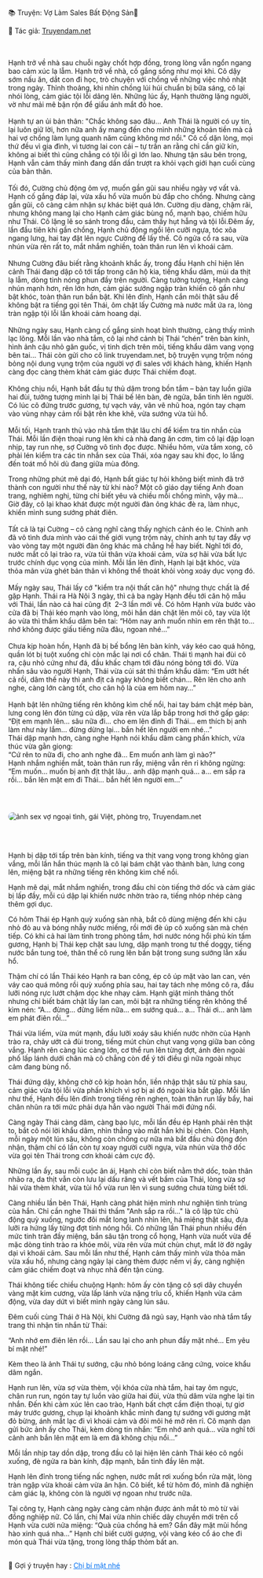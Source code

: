 📚 Truyện: Vợ Làm Sales Bất Động Sản🔞 
<br>
<p>📖 Tác giả: <a href="https://truyendam.net" target="_blank" title="Truyện sex người lớn, truyện 18+ tại Truyendam.net">Truyendam.net</a></p>
<br></br>
<!-- truyện sex vợ nhân viên, vợ làm sales bất động sản, ký hơp đồng trong khách sạn, vợ ngoại tình, truyện sex hay, truyện sex xếp và vợ,truyện sex hiếp dâm,truyện 18+,Truyện sex người lớn, Truyendam.net -->
Hạnh trở về nhà sau chuỗi ngày chốt hợp đồng, trong lòng vẫn ngổn ngang bao cảm xúc lạ lẫm. Hạnh trở về nhà, cố gắng sống như mọi khi. Cô dậy sớm nấu ăn, dắt con đi học, trò chuyện với chồng về những việc nhỏ nhặt trong ngày. Thỉnh thoảng, khi nhìn chồng lúi húi chuẩn bị bữa sáng, cô lại nhói lòng, cảm giác tội lỗi dâng lên. Những lúc ấy, Hạnh thường lặng người, vờ như mải mê bận rộn để giấu ánh mắt đỏ hoe.
<br></br>
Hạnh tự an ủi bản thân: "Chắc không sao đâu… Anh Thái là người có uy tín, lại luôn giữ lời, hơn nữa anh ấy mang đến cho mình những khoản tiền mà cả hai vợ chồng làm lụng quanh năm cũng không mơ nổi." Cô cố dặn lòng, mọi thứ đều vì gia đình, vì tương lai con cái – tự trấn an rằng chỉ cần giữ kín, không ai biết thì cũng chẳng có tội lỗi gì lớn lao. Nhưng tận sâu bên trong, Hạnh vẫn cảm thấy mình đang dần dần trượt ra khỏi vạch giới hạn cuối cùng của bản thân.
<br></br>
Tối đó, Cường chủ động ôm vợ, muốn gần gũi sau nhiều ngày vợ vất vả. Hạnh cố gắng đáp lại, vừa xấu hổ vừa muốn bù đắp cho chồng. Nhưng càng gần gũi, cô càng cảm nhận sự khác biệt quá lớn. Cường dịu dàng, chậm rãi, nhưng không mang lại cho Hạnh cảm giác bùng nổ, mạnh bạo, chiếm hữu như Thái. Cô lặng lẽ so sánh trong đầu, cảm thấy hụt hẫng và tội lỗi.Đêm ấy, lần đầu tiên khi gần chồng, Hạnh chủ động ngồi lên cưỡi ngựa, tóc xõa ngang lưng, hai tay đặt lên ngực Cường để lấy thế. Cô ngửa cổ ra sau, vừa nhún vừa rên rất to, mắt nhắm nghiền, toàn thân run lên vì khoái cảm.
<br></br>
 Nhưng Cường đâu biết rằng khoảnh khắc ấy, trong đầu Hạnh chỉ hiện lên cảnh Thái đang dập cô tới tấp trong căn hộ kia, tiếng khẩu dâm, mùi da thịt lạ lẫm, dòng tinh nóng phun đầy trên người. Càng tưởng tượng, Hạnh càng nhún mạnh hơn, rên lớn hơn, cảm giác sướng ngập tràn khiến cô gần như bật khóc, toàn thân run bần bật. Khi lên đỉnh, Hạnh cắn môi thật sâu để không bật ra tiếng gọi tên Thái, ôm chặt lấy Cường mà nước mắt ứa ra, lòng tràn ngập tội lỗi lẫn khoái cảm hoang dại.
<br></br>
Những ngày sau, Hạnh càng cố gắng sinh hoạt bình thường, càng thấy mình lạc lõng. Mỗi lần vào nhà tắm, cô lại nhớ cảnh bị Thái “chén” trên bàn kính, hình ảnh cậu nhỏ gân guốc, vị tinh dịch trên môi, tiếng khẩu dâm vang vọng bên tai... Thái còn gửi cho cô link truyendam.net, bộ truyện vụng trộm nóng bỏng nội dung vụng trộm của người vợ đi sales với khách hàng, khiến Hạnh càng đọc càng thèm khát cảm giác được Thái chiếm đoạt.
<br></br>
Không chịu nổi, Hạnh bắt đầu tự thủ dâm trong bồn tắm – bàn tay luồn giữa hai đùi, tưởng tượng mình lại bị Thái bế lên bàn, đè ngửa, bắn tinh lên người. Có lúc cô đứng trước gương, tự vạch váy, vân vê nhũ hoa, ngón tay chạm vào vùng nhạy cảm rồi bật rên khe khẽ, vừa sướng vừa tủi hổ.
<br></br>
Mỗi tối, Hạnh tranh thủ vào nhà tắm thật lâu chỉ để kiểm tra tin nhắn của Thái. Mỗi lần điện thoại rung lên khi cả nhà đang ăn cơm, tim cô lại đập loạn nhịp, tay run nhẹ, sợ Cường vô tình đọc được. Nhiều hôm, vừa tắm xong, cô phải lén kiểm tra các tin nhắn sex của Thái, xóa ngay sau khi đọc, lo lắng đến toát mồ hôi dù đang giữa mùa đông.

 
Trong những phút mê dại đó, Hạnh bất giác tự hỏi không biết mình đã trở thành con người như thế này từ khi nào? Một cô giáo dạy tiếng Anh đoan trang, nghiêm nghị, từng chỉ biết yêu và chiều mỗi chồng mình, vậy mà… Giờ đây, cô lại khao khát được một người đàn ông khác đè ra, làm nhục, khiến mình sung sướng phát điên.
<br></br>
Tất cả là tại Cường – cô càng nghĩ càng thấy nghịch cảnh éo le. Chính anh đã vô tình đưa mình vào cái thế giới vụng trộm này, chính anh tự tay đẩy vợ vào vòng tay một người đàn ông khác mà chẳng hề hay biết. Nghĩ tới đó, nước mắt cô lại trào ra, vừa tủi thân vừa khoái cảm, vừa sợ hãi vừa bất lực trước chính dục vọng của mình. Mỗi lần lên đỉnh, Hạnh lại bật khóc, vừa thỏa mãn vừa ghét bản thân vì không thể thoát khỏi vòng xoáy dục vọng đó.
<br></br>
Mấy ngày sau, Thái lấy cớ "kiểm tra nội thất căn hộ" nhưng thực chất là để gặp Hạnh. Thái ra Hà Nội 3 ngày, thì cả ba ngày Hạnh đều tới căn hộ mẫu với Thái, lần nào cả hai cũng địt  2–3 lần mới về. Có hôm Hạnh vừa bước vào cửa đã bị Thái kéo mạnh vào lòng, môi hắn dán chặt lên môi cô, tay vừa lột áo vừa thì thầm khẩu dâm bên tai: “Hôm nay anh muốn nhìn em rên thật to… nhớ không được giấu tiếng nữa đâu, ngoan nhé…”
<br></br>
Chưa kịp hoàn hồn, Hạnh đã bị bế bổng lên bàn kính, váy kéo cao quá hông, quần lót bị tuột xuống chỉ còn mắc lại nơi cổ chân. Thái tì mạnh hai đùi cô ra, cậu nhỏ cứng như đá, đầu khấc chạm tới đâu nóng bỏng tới đó. Vừa nhấn sâu vào người Hạnh, Thái vừa cúi sát thì thầm khẩu dâm: “Em ướt hết cả rồi, dâm thế này thì anh địt cả ngày không biết chán… Rên lên cho anh nghe, càng lớn càng tốt, cho căn hộ là của em hôm nay…”
<br></br>
Hạnh bật lên những tiếng rên không kìm chế nổi, hai tay bám chặt mép bàn, lưng cong lên đón từng cú dập, vừa rên vừa lắp bắp trong hơi thở gấp gáp:
<br>
“Địt em mạnh lên… sâu nữa đi… cho em lên đỉnh đi Thái… em thích bị anh làm như này lắm… đừng dừng lại… bắn hết lên người em nhé…”
<br>
Thái dập mạnh hơn, càng nghe Hạnh nói khẩu dâm càng phấn khích, vừa thúc vừa gằn giọng:
<br>
“Cứ rên to nữa đi, cho anh nghe đã… Em muốn anh làm gì nào?”
<br>
Hạnh nhắm nghiền mắt, toàn thân run rẩy, miệng vẫn rên rỉ không ngừng:
<br>
“Em muốn… muốn bị anh địt thật lâu… anh dập mạnh quá… a… em sắp ra rồi… bắn lên mặt em đi Thái… bắn hết lên người em…”

<br></br>
<img src="/images/sales-bds/hanh-sex-ban-cong.jpg" alt="ảnh sex vợ ngoại tình, gái Việt, phòng trọ, Truyendam.net" loading="lazy" style="max-width:100%;border-radius:10px;margin:10px auto;display:block;">
<!-- ảnh sex vợ ngoại tình, truyện sex phòng trọ, gái Việt, sex nhẹ nhàng, Truyendam.net -->
<br></br>

Hạnh bị dập tới tấp trên bàn kính, tiếng va thịt vang vọng trong không gian vắng, mỗi lần hắn thúc mạnh là cô lại bám chặt vào thành bàn, lưng cong lên, miệng bật ra những tiếng rên không kìm chế nổi.


 Hạnh mê dại, mắt nhắm nghiền, trong đầu chỉ còn tiếng thở dốc và cảm giác bị lấp đầy, mỗi cú dập lại khiến nước nhờn trào ra, tiếng nhóp nhép càng thêm gợi dục. 


Có hôm Thái ép Hạnh quỳ xuống sàn nhà, bắt cô dùng miệng đến khi cậu nhỏ đỏ au và bóng nhẫy nước miếng, rồi mới đè úp cô xuống sàn mà chén tiếp. Có khi cả hai làm tình trong phòng tắm, hơi nước nóng hổi phủ kín tấm gương, Hạnh bị Thái kẹp chặt sau lưng, dập mạnh trong tư thế doggy, tiếng nước bắn tung toé, thân thể cô rung lên bần bật trong sung sướng lẫn xấu hổ.


Thậm chí có lần Thái kéo Hạnh ra ban công, ép cô úp mặt vào lan can, vén váy cao quá mông rồi quỳ xuống phía sau, hai tay tách nhẹ mông cô ra, đầu lưỡi nóng rực lướt chậm dọc khe nhạy cảm. Hạnh giật mình thảng thốt nhưng chỉ biết bám chặt lấy lan can, môi bật ra những tiếng rên không thể kìm nén: “A… đừng… đừng liếm nữa… em sướng quá… a… Thái ơi… anh làm em phát điên rồi…”


Thái vừa liếm, vừa mút mạnh, đầu lưỡi xoáy sâu khiến nước nhờn của Hạnh trào ra, chảy ướt cả đùi trong, tiếng mút chùn chụt vang vọng giữa ban công vắng. Hạnh rên càng lúc càng lớn, cơ thể run lên từng đợt, ánh đèn ngoài phố lấp lánh dưới chân mà cô chẳng còn để ý tới điều gì nữa ngoài nhục cảm đang bùng nổ. 


Thái đứng dậy, không chờ cô kịp hoàn hồn, liền nhập thật sâu từ phía sau, cảm giác vừa tội lỗi vừa phấn khích vì sợ bị ai đó ngoài kia bắt gặp. Mỗi lần như thế, Hạnh đều lên đỉnh trong tiếng rên nghẹn, toàn thân run lẩy bẩy, hai chân nhũn ra tới mức phải dựa hẳn vào người Thái mới đứng nổi.


Càng ngày Thái càng dâm, càng bạo lực, mỗi lần đều ép Hạnh phải rên thật to, bắt cô nói lời khẩu dâm, nhìn thẳng vào mắt hắn khi bị chén. Còn Hạnh, mỗi ngày một lún sâu, không còn chống cự nữa mà bắt đầu chủ động đón nhận, thậm chí có lần còn tự xoay người cưỡi ngựa, vừa nhún vừa thở dốc vừa gọi tên Thái trong cơn khoái cảm cực độ. 


Những lần ấy, sau mỗi cuộc ân ái, Hạnh chỉ còn biết nằm thở dốc, toàn thân nhão ra, da thịt vẫn còn lưu lại dấu răng và vết bầm của Thái, lòng vừa sợ hãi vừa thèm khát, vừa tủi hổ vừa run lên vì sung sướng chưa từng biết tới.


Càng nhiều lần bên Thái, Hạnh càng phát hiện mình như nghiện tinh trùng của hắn. Chỉ cần nghe Thái thì thầm "Anh sắp ra rồi…" là cô lập tức chủ động quỳ xuống, ngước đôi mắt long lanh nhìn lên, há miệng thật sâu, đưa lưỡi ra hứng lấy từng đợt tinh nóng hổi. Có những lần Thái phun nhiều đến mức tinh tràn đầy miệng, bắn sâu tận trong cổ họng, Hạnh vừa nuốt vừa để mặc dòng tinh trào ra khóe môi, vừa rên vừa mút chùn chụt, mắt lờ đờ ngây dại vì khoái cảm. Sau mỗi lần như thế, Hạnh cảm thấy mình vừa thỏa mãn vừa xấu hổ, nhưng càng ngày lại càng thèm được nếm vị ấy, càng nghiện cảm giác chiếm đoạt và nhục nhã đến tận cùng.


Thái không tiếc chiều chuộng Hạnh: hôm ấy còn tặng cô sợi dây chuyền vàng mặt kim cương, vừa lấp lánh vừa nặng trĩu cổ, khiến Hạnh vừa cảm động, vừa day dứt vì biết mình ngày càng lún sâu.


Đêm cuối cùng Thái ở Hà Nội, khi Cường đã ngủ say, Hạnh vào nhà tắm tẩy trang thì nhận tin nhắn từ Thái:


“Anh nhớ em điên lên rồi… Lần sau lại cho anh phun đầy mặt nhé… Em yêu bí mật nhé!”


Kèm theo là ảnh Thái tự sướng, cậu nhỏ bóng loáng căng cứng, voice khẩu dâm ngắn.


Hạnh run lên, vừa sợ vừa thèm, vội khóa cửa nhà tắm, hai tay ôm ngực, chân run run, ngón tay tự luồn vào giữa hai đùi, vừa thủ dâm vừa nghe lại tin nhắn. Đến khi cảm xúc lên cao trào, Hạnh bất chợt cầm điện thoại, tự giơ máy trước gương, chụp lại khoảnh khắc mình đang tự sướng với gương mặt đỏ bừng, ánh mắt lạc đi vì khoái cảm và đôi môi hé mở rên rỉ. Cô mạnh dạn gửi bức ảnh ấy cho Thái, kèm dòng tin nhắn: “Em nhớ anh quá… vừa nghĩ tới cảnh anh bắn lên mặt em là em đã không chịu nổi…”


Mỗi lần nhịp tay dồn dập, trong đầu cô lại hiện lên cảnh Thái kéo cô ngồi xuống, đè ngửa ra bàn kính, đập mạnh, bắn tinh đầy lên mặt.


Hạnh lên đỉnh trong tiếng nấc nghẹn, nước mắt rơi xuống bồn rửa mặt, lòng tràn ngập vừa khoái cảm vừa ân hận. Cô biết, kể từ hôm đó, mình đã nghiện cảm giác lạ, không còn là người vợ ngoan như trước nữa.


Tại công ty, Hạnh càng ngày càng cảm nhận được ánh mắt tò mò từ vài đồng nghiệp nữ. Có lần, chị Mai vừa nhìn chiếc dây chuyền mới trên cổ Hạnh vừa cười nửa miệng: “Quà của chồng hả em? Gần đây mặt mũi hồng hào xinh quá nha…” Hạnh chỉ biết cười gượng, vội vàng kéo cổ áo che đi món quà Thái vừa tặng, trong lòng thấp thỏm bất an.
<br></br>
<p>
  📢 Gợi ý truyện hay : 
  <a href="https://truyendam.net/truyen/chi-bi-mat-nhe" 
     target="_blank" 
     title="Truyện sex người lớn, truyện 18+ tại Truyendam.net"
     style="text-decoration: underline; color: #0070f3;"
  >
    Chị bí mật nhé
  </a>
</p>


